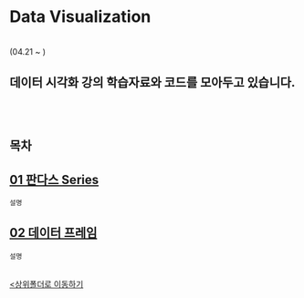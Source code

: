 # Data Visualization
</br>
 (04.21 ~ )

 데이터 시각화 강의 학습자료와 코드를 모아두고 있습니다.
-

</br></br>

## 목차

[01 판다스 Series](./01_Pandas_Series.ipynb)
-
    설명
    
[02 데이터 프레임](./02_Pandas_DataFrame.ipynb)
-
    설명


<br>[<상위폴더로 이동하기](..)